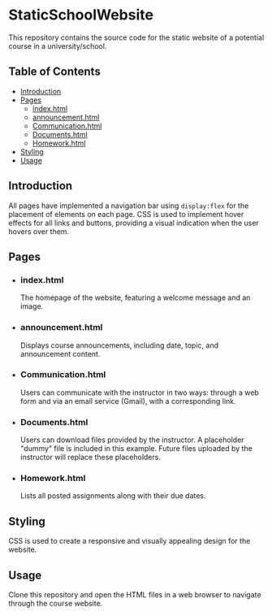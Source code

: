 # StaticSchoolWebsite
This repository contains the source code for the  static website of a potential course in a university/school.

## Table of Contents

- [Introduction](#introduction)
- [Pages](#pages)
  - [index.html](#indexhtml)
  - [announcement.html](#announcementhtml)
  - [Communication.html](#communicationhtml)
  - [Documents.html](#documentshtml)
  - [Homework.html](#homeworkhtml)
- [Styling](#styling)
- [Usage](#usage)

## Introduction

All pages have implemented a navigation bar using `display:flex` for the placement of elements on each page. CSS is used to implement hover effects for all links and buttons, providing a visual indication when the user hovers over them.

## Pages

- ### index.html
  The homepage of the website, featuring a welcome message and an image.

- ### announcement.html
  Displays course announcements, including date, topic, and announcement content.

- ### Communication.html
  Users can communicate with the instructor in two ways: through a web form and via an email service (Gmail), with a corresponding link.

- ### Documents.html
  Users can download files provided by the instructor. A placeholder "dummy" file is included in this example. Future files uploaded by the instructor will replace these placeholders.

- ### Homework.html
  Lists all posted assignments along with their due dates.


## Styling

CSS is used to create a responsive and visually appealing design for the website.

## Usage

Clone this repository and open the HTML files in a web browser to navigate through the course website.
